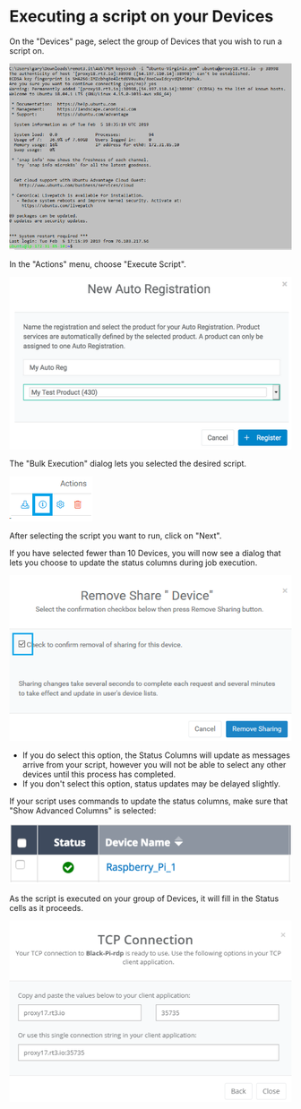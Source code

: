 # Executing a script on your Devices

On the "Devices" page, select the group of Devices that you wish to run a script on.

![](../../.gitbook/assets/image%20%28312%29.png)

In the "Actions" menu, choose "Execute Script".  

![](../../.gitbook/assets/image%20%28432%29.png)

The "Bulk Execution" dialog lets you selected the desired script.  

![](../../.gitbook/assets/image%20%28330%29.png)

After selecting the script you want to run, click on "Next".

If you have selected fewer than 10 Devices, you will now see a dialog that lets you choose to update the status columns during job execution.  

![](../../.gitbook/assets/image%20%28308%29.png)

* If you do select this option, the Status Columns will update as messages arrive from your script, however you will not be able to select any other devices until this process has completed.
* If you don't select this option, status updates may be delayed slightly.

If your script uses commands to update the status columns,  make sure that "Show Advanced Columns" is selected:

![](../../.gitbook/assets/image%20%283%29.png)

As the script is executed on your group of Devices, it will fill in the Status cells as it proceeds.

![](../../.gitbook/assets/image%20%28191%29.png)

